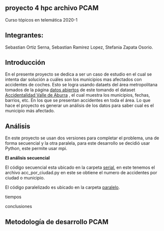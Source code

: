 

## proyecto 4 hpc archivo PCAM

Curso tópicos en telemática 2020-1 

## Integrantes: 

Sebastian Ortiz Serna, Sebastian Ramirez Lopez, Stefania Zapata Osorio. 


## Introducción

En el presente proyecto se dedica a ser un caso de estudio en el cual se intenta dar solución a cuáles son los municipios mas afectados con accidentes de coches.  Esto se logra usando dataets del área metropolitana tomados de la página [datos abiertos](https://datosabiertos.metropol.gov.co/search/type/dataset)
de este tomando el dataset [Accidentalidad Valle de Aburra](https://datosabiertos.metropol.gov.co/dataset/accidentalidad-valle-de-aburrá) , el cual muestra los municipios, fechas, barrios, etc. En los que se presentan accidentes en toda el área.  Lo que hace el proyecto es generar un análisis de los datos para saber cual es el municipio más afectado. 

## Análisis 

En este proyecto se usan dos versiones para completar el problema, una de forma secuencial y la otra paralela, para este desarrollo se decidió usar Python, este permite usar mpi. 

**El análisis secuencial**

El código secuencial esta ubicado en la carpeta [serial](https://github.com/sortizs/pr4-hpc/tree/master/serial), en este tenemos el archivo acc_por_ciudad.py en este se obtiene el numero de accidentes por ciudad o municipio.  

El código paralelizado  es ubicado en la carpeta [paralelo](https://github.com/sortizs/pr4-hpc/tree/master/paralelo).  


tiempos 

conclusiones


## Metodología de desarrollo PCAM



